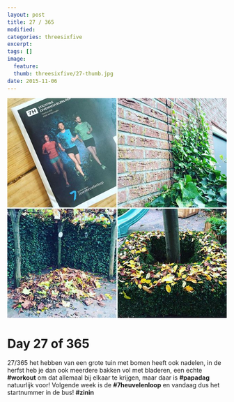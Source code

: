 ```yaml
---
layout: post
title: 27 / 365
modified:
categories: threesixfive
excerpt:
tags: []
image:
  feature: 
  thumb: threesixfive/27-thumb.jpg
date: 2015-11-06
---
```


![27](/images/threesixfive/27.jpg)

# Day 27 of 365

27/365 het hebben van een grote tuin met bomen heeft ook nadelen, in de herfst heb je dan ook meerdere bakken vol met bladeren, een echte **\#workout** om dat allemaal bij elkaar te krijgen, maar daar is **\#papadag** natuurlijk voor!  Volgende week is de **\#7heuvelenloop** en vandaag dus het startnummer in de bus! **\#zinin**
